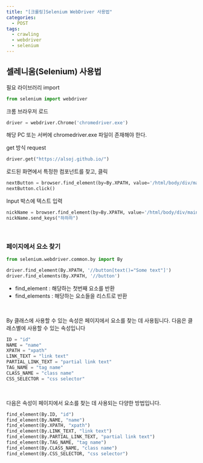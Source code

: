 ```yaml
---
title: "[크롤링]Selenium WebDriver 사용법"
categories:
  - POST
tags:
  - crawling
  - webdriver
  - selenium
---
```


## 셀레니움(Selenium) 사용법

필요 라이브러리 import

```python
from selenium import webdriver
```

크롬 브라우저 로드

```python
driver = webdriver.Chrome('chromedriver.exe')
```

해당 PC 또는 서버에 chromedriver.exe 파일이 존재해야 한다.

get 방식 request

```python
driver.get("https://alsoj.github.io/")
```

로드된 화면에서 특정한 컴포넌트를 찾고, 클릭

```python
nextButton = browser.find_element(by=By.XPATH, value='/html/body/div/main/div/div/div[2]/button/span')
nextButton.click()
```

Input 박스에 텍스트 입력

```python
nickName = browser.find_element(by=By.XPATH, value='/html/body/div/main/div/form/div[1]/div/input')
nickName.send_keys("하하하")
```

<br />

### 페이지에서 요소 찾기

```python
from selenium.webdriver.common.by import By

driver.find_element(By.XPATH, '//button[text()="Some text"]')
driver.find_elements(By.XPATH, '//button')
```

- find_element : 해당하는 첫번째 요소를 반환
- find_elements : 해당하는 요소들을 리스트로 반환

<br />

By 클래스에 사용할 수 있는 속성은 페이지에서 요소를 찾는 데 사용됩니다. 다음은 클래스별에 사용할 수 있는 속성입니다

```python
ID = "id"
NAME = "name"
XPATH = "xpath"
LINK_TEXT = "link text"
PARTIAL_LINK_TEXT = "partial link text"
TAG_NAME = "tag name"
CLASS_NAME = "class name"
CSS_SELECTOR = "css selector"
```

<br />

다음은 속성이 페이지에서 요소를 찾는 데 사용되는 다양한 방법입니다.

```python
find_element(By.ID, "id")
find_element(By.NAME, "name")
find_element(By.XPATH, "xpath")
find_element(By.LINK_TEXT, "link text")
find_element(By.PARTIAL_LINK_TEXT, "partial link text")
find_element(By.TAG_NAME, "tag name")
find_element(By.CLASS_NAME, "class name")
find_element(By.CSS_SELECTOR, "css selector")
```

